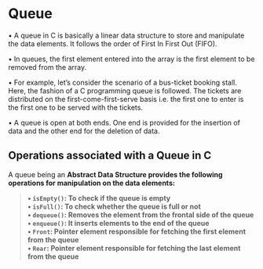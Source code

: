 # Queue

• A queue in C is basically a linear data structure to store and manipulate the data elements. It follows the order of First In First Out (FIFO).

• In queues, the first element entered into the array is the first element to be removed from the array.

• For example, let’s consider the scenario of a bus-ticket booking stall. Here, the fashion of a C programming queue is followed. The tickets are distributed on the first-come-first-serve basis i.e. the first one to enter is the first one to be served with the tickets.

• A queue is open at both ends. One end is provided for the insertion of data and the other end for the deletion of data.

## Operations associated with a Queue in C

A queue being an <strong>Abstract Data Structure<strong> provides the following operations for manipulation on the data elements:

>• `isEmpty()`: To check if the queue is empty<br>
>• `isFull()`: To check whether the queue is full or not<br>
>• `dequeue()`: Removes the element from the frontal side of the queue<br>
>• `enqueue()`: It inserts elements to the end of the queue<br>
>• `Front`: Pointer element responsible for fetching the first element from the queue<br>
>• `Rear`: Pointer element responsible for fetching the last element from the queue<br>

